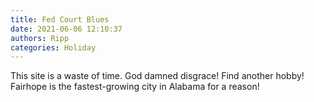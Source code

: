 ```yaml
---
title: Fed Court Blues
date: 2021-06-06 12:10:37
authors: Ripp
categories: Holiday
---
```


 This site is a waste of time. God damned disgrace! Find another hobby! Fairhope is the fastest-growing city in Alabama for a reason!